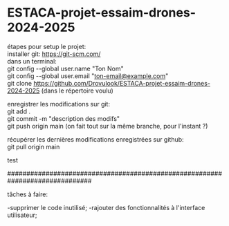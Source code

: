 # ESTACA-projet-essaim-drones-2024-2025  

étapes pour setup le projet:  
    installer git: https://git-scm.com/  
    dans un terminal:  
        git config --global user.name "Ton Nom"  
        git config --global user.email "ton-email@example.com"  
     git clone https://github.com/Drovulook/ESTACA-projet-essaim-drones-2024-2025 (dans le répertoire voulu)  

enregistrer les modifications sur git:  
    git add .  
    git commit -m "description des modifs"  
    git push origin main (on fait tout sur la même branche, pour l'instant ?)  

récupérer les dernières modifications enregistrées sur github:  
    git pull origin main  

test

##############################################################################

tâches à faire:

-supprimer le code inutilisé;
-rajouter des fonctionnalités à l'interface utilisateur;

